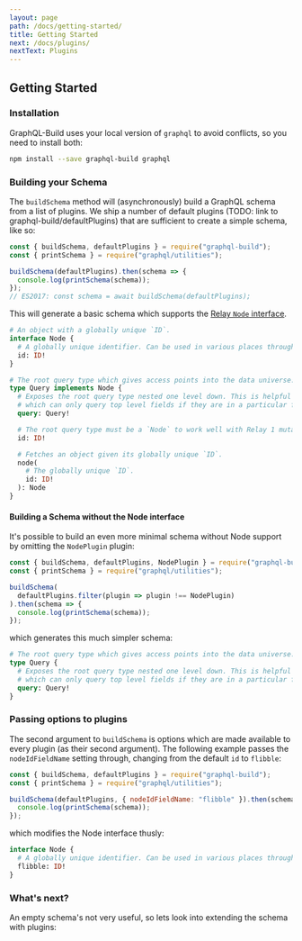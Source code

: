 ```yaml
---
layout: page
path: /docs/getting-started/
title: Getting Started
next: /docs/plugins/
nextText: Plugins
---
```


## Getting Started

### Installation

GraphQL-Build uses your local version of `graphql` to avoid conflicts, so you need to install both:

```bash
npm install --save graphql-build graphql
```

### Building your Schema

The `buildSchema` method will (asynchronously) build a GraphQL schema from a
list of plugins. We ship a number of default plugins (TODO: link to
graphql-build/defaultPlugins) that are sufficient to create a simple schema,
like so:

<!-- source: examples/empty-schema.js -->
```js
const { buildSchema, defaultPlugins } = require("graphql-build");
const { printSchema } = require("graphql/utilities");

buildSchema(defaultPlugins).then(schema => {
  console.log(printSchema(schema));
});
// ES2017: const schema = await buildSchema(defaultPlugins);
```

This will generate a basic schema which supports the [Relay `Node` interface](https://facebook.github.io/relay/docs/graphql-relay-specification.html).

```graphql
# An object with a globally unique `ID`.
interface Node {
  # A globally unique identifier. Can be used in various places throughout the system to identify this single value.
  id: ID!
}

# The root query type which gives access points into the data universe.
type Query implements Node {
  # Exposes the root query type nested one level down. This is helpful for Relay 1
  # which can only query top level fields if they are in a particular form.
  query: Query!

  # The root query type must be a `Node` to work well with Relay 1 mutations. This just resolves to `query`.
  id: ID!

  # Fetches an object given its globally unique `ID`.
  node(
    # The globally unique `ID`.
    id: ID!
  ): Node
}
```

#### Building a Schema without the Node interface

It's possible to build an even more minimal schema without Node support by
omitting the `NodePlugin` plugin:

<!-- source: examples/emptier-schema.js -->
```js
const { buildSchema, defaultPlugins, NodePlugin } = require("graphql-build");
const { printSchema } = require("graphql/utilities");

buildSchema(
  defaultPlugins.filter(plugin => plugin !== NodePlugin)
).then(schema => {
  console.log(printSchema(schema));
});
```

which generates this much simpler schema:

```graphql
# The root query type which gives access points into the data universe.
type Query {
  # Exposes the root query type nested one level down. This is helpful for Relay 1
  # which can only query top level fields if they are in a particular form.
  query: Query!
}
```

### Passing options to plugins

The second argument to `buildSchema` is options which are made available to
every plugin (as their second argument). The following example passes the
`nodeIdFieldName` setting through, changing from the default `id` to `flibble`:

<!-- source: examples/empty-schema-with-options.js -->
```js
const { buildSchema, defaultPlugins } = require("graphql-build");
const { printSchema } = require("graphql/utilities");

buildSchema(defaultPlugins, { nodeIdFieldName: "flibble" }).then(schema => {
  console.log(printSchema(schema));
});
```

which modifies the Node interface thusly:

```graphql
interface Node {
  # A globally unique identifier. Can be used in various places throughout the system to identify this single value.
  flibble: ID!
}
```

### What's next?

An empty schema's not very useful, so lets look into extending the schema with plugins:
